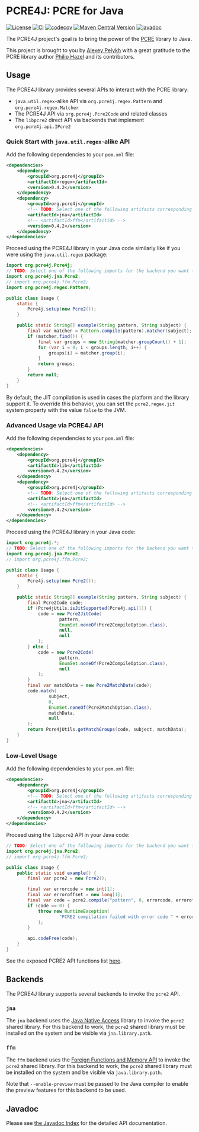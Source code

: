 # PCRE4J: PCRE for Java

[![License](https://img.shields.io/github/license/alexey-pelykh/pcre4j)](https://www.gnu.org/licenses/lgpl-3.0.txt)
[![CI](https://img.shields.io/github/check-runs/alexey-pelykh/pcre4j/main)](https://github.com/alexey-pelykh/pcre4j/actions/workflows/ci.yaml)
[![codecov](https://codecov.io/gh/alexey-pelykh/pcre4j/graph/badge.svg?token=7UJZ501GWT)](https://codecov.io/gh/alexey-pelykh/pcre4j)
[![Maven Central Version](https://img.shields.io/maven-central/v/org.pcre4j/lib)](https://mvnrepository.com/artifact/org.pcre4j/lib)
[![javadoc](https://javadoc.io/badge2/org.pcre4j/lib/javadoc.svg)](https://javadoc.io/doc/org.pcre4j)

The PCRE4J project's goal is to bring the power of the [PCRE](https://www.pcre.org) library to Java.

This project is brought to you by [Alexey Pelykh](https://github.com/alexey-pelykh) with a great gratitude to the PCRE
library author [Philip Hazel](https://github.com/PhilipHazel) and its contributors.

## Usage

The PCRE4J library provides several APIs to interact with the PCRE library:

- `java.util.regex`-alike API via `org.pcre4j.regex.Pattern` and `org.pcre4j.regex.Matcher`
- The PCRE4J API via `org.pcre4j.Pcre2Code` and related classes
- The `libpcre2` direct API via backends that implement `org.pcre4j.api.IPcre2`

### Quick Start with `java.util.regex`-alike API

Add the following dependencies to your `pom.xml` file:

```xml
<dependencies>
    <dependency>
        <groupId>org.pcre4j</groupId>
        <artifactId>regex</artifactId>
        <version>0.4.2</version>
    </dependency>
    <dependency>
        <groupId>org.pcre4j</groupId>
        <!-- TODO: Select one of the following artifacts corresponding to the backend you want to use -->
        <artifactId>jna</artifactId>
        <!-- <artifactId>ffm</artifactId> -->
        <version>0.4.2</version>
    </dependency>
</dependencies>
```

Proceed using the PCRE4J library in your Java code similarly like if you were using the `java.util.regex` package:

```java
import org.pcre4j.Pcre4j;
// TODO: Select one of the following imports for the backend you want to use:
import org.pcre4j.jna.Pcre2;
// import org.pcre4j.ffm.Pcre2;
import org.pcre4j.regex.Pattern;

public class Usage {
    static {
        Pcre4j.setup(new Pcre2());
    }

    public static String[] example(String pattern, String subject) {
        final var matcher = Pattern.compile(pattern).matcher(subject);
        if (matcher.find()) {
            final var groups = new String[matcher.groupCount() + 1];
            for (var i = 0; i < groups.length; i++) {
                groups[i] = matcher.group(i);
            }
            return groups;
        }
        return null;
    }
}
```

By default, the JIT compilation is used in cases the platform and the library support it. To override this behavior, you
can set the `pcre2.regex.jit` system property with the value `false` to the JVM.

### Advanced Usage via PCRE4J API

Add the following dependencies to your `pom.xml` file:

```xml
<dependencies>
    <dependency>
        <groupId>org.pcre4j</groupId>
        <artifactId>lib</artifactId>
        <version>0.4.2</version>
    </dependency>
    <dependency>
        <groupId>org.pcre4j</groupId>
        <!-- TODO: Select one of the following artifacts corresponding to the backend you want to use -->
        <artifactId>jna</artifactId>
        <!-- <artifactId>ffm</artifactId> -->
        <version>0.4.2</version>
    </dependency>
</dependencies>
```

Proceed using the PCRE4J library in your Java code:

```java
import org.pcre4j.*;
// TODO: Select one of the following imports for the backend you want to use:
import org.pcre4j.jna.Pcre2;
// import org.pcre4j.ffm.Pcre2;

public class Usage {
    static {
        Pcre4j.setup(new Pcre2());
    }

    public static String[] example(String pattern, String subject) {
        final Pcre2Code code;
        if (Pcre4jUtils.isJitSupported(Pcre4j.api())) {
            code = new Pcre2JitCode(
                    pattern,
                    EnumSet.noneOf(Pcre2CompileOption.class),
                    null,
                    null
            );
        } else {
            code = new Pcre2Code(
                    pattern,
                    EnumSet.noneOf(Pcre2CompileOption.class),
                    null
            );
        }
        final var matchData = new Pcre2MatchData(code);
        code.match(
                subject,
                0,
                EnumSet.noneOf(Pcre2MatchOption.class),
                matchData,
                null
        );
        return Pcre4jUtils.getMatchGroups(code, subject, matchData);
    }
}
```

### Low-Level Usage

Add the following dependencies to your `pom.xml` file:

```xml
<dependencies>
    <dependency>
        <groupId>org.pcre4j</groupId>
        <!-- TODO: Select one of the following artifacts corresponding to the backend you want to use -->
        <artifactId>jna</artifactId>
        <!-- <artifactId>ffm</artifactId> -->
        <version>0.4.2</version>
    </dependency>
</dependencies>
```

Proceed using the `libpcre2` API in your Java code:

```java
// TODO: Select one of the following imports for the backend you want to use:
import org.pcre4j.jna.Pcre2;
// import org.pcre4j.ffm.Pcre2;

public class Usage {
    public static void example() {
        final var pcre2 = new Pcre2();

        final var errorcode = new int[1];
        final var erroroffset = new long[1];
        final var code = pcre2.compile("pattern", 0, errorcode, erroroffset, 0);
        if (code == 0) {
            throw new RuntimeException(
                    "PCRE2 compilation failed with error code " + errorcode[0] + " at offset " + erroroffset[0]
            );
        }

        api.codeFree(code);
    }
}
```

See the exposed PCRE2 API functions list [here](./PCRE2_API.md).

## Backends

The PCRE4J library supports several backends to invoke the `pcre2` API.

### `jna`

The `jna` backend uses the [Java Native Access](https://github.com/java-native-access/jna) library to invoke the `pcre2`
shared library. For this backend to work, the `pcre2` shared library must be installed on the system and be visible via
`jna.library.path`.

### `ffm`

The `ffm` backend uses
the [Foreign Functions and Memory API](https://docs.oracle.com/en/java/javase/21/core/foreign-function-and-memory-api.html)
to invoke the `pcre2` shared library. For this backend to work, the `pcre2` shared library must be installed on the
system and be visible via `java.library.path`.

Note that `--enable-preview` must be passed to the Java compiler to enable the preview features for this backend to be
used.

## Javadoc

Please see [the Javadoc Index](./javadoc/index.md) for the detailed API documentation.
